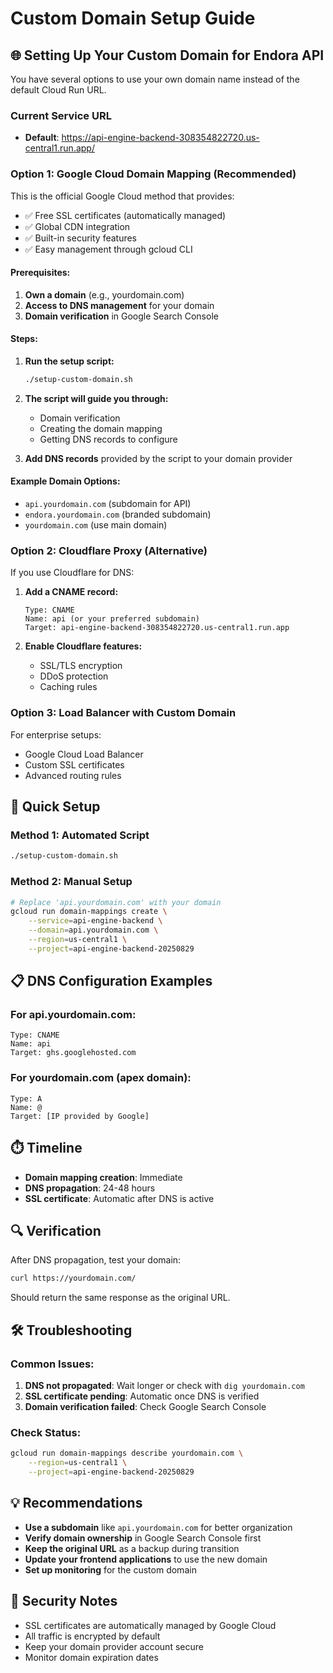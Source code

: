 # Custom Domain Setup Guide

## 🌐 Setting Up Your Custom Domain for Endora API

You have several options to use your own domain name instead of the default Cloud Run URL.

### Current Service URL
- **Default**: https://api-engine-backend-308354822720.us-central1.run.app/

### Option 1: Google Cloud Domain Mapping (Recommended)

This is the official Google Cloud method that provides:
- ✅ Free SSL certificates (automatically managed)
- ✅ Global CDN integration
- ✅ Built-in security features
- ✅ Easy management through gcloud CLI

#### Prerequisites:
1. **Own a domain** (e.g., yourdomain.com)
2. **Access to DNS management** for your domain
3. **Domain verification** in Google Search Console

#### Steps:

1. **Run the setup script:**
   ```bash
   ./setup-custom-domain.sh
   ```

2. **The script will guide you through:**
   - Domain verification
   - Creating the domain mapping
   - Getting DNS records to configure

3. **Add DNS records** provided by the script to your domain provider

#### Example Domain Options:
- `api.yourdomain.com` (subdomain for API)
- `endora.yourdomain.com` (branded subdomain)
- `yourdomain.com` (use main domain)

### Option 2: Cloudflare Proxy (Alternative)

If you use Cloudflare for DNS:

1. **Add a CNAME record:**
   ```
   Type: CNAME
   Name: api (or your preferred subdomain)
   Target: api-engine-backend-308354822720.us-central1.run.app
   ```

2. **Enable Cloudflare features:**
   - SSL/TLS encryption
   - DDoS protection
   - Caching rules

### Option 3: Load Balancer with Custom Domain

For enterprise setups:
- Google Cloud Load Balancer
- Custom SSL certificates
- Advanced routing rules

## 🚀 Quick Setup

### Method 1: Automated Script
```bash
./setup-custom-domain.sh
```

### Method 2: Manual Setup
```bash
# Replace 'api.yourdomain.com' with your domain
gcloud run domain-mappings create \
    --service=api-engine-backend \
    --domain=api.yourdomain.com \
    --region=us-central1 \
    --project=api-engine-backend-20250829
```

## 📋 DNS Configuration Examples

### For api.yourdomain.com:
```
Type: CNAME
Name: api
Target: ghs.googlehosted.com
```

### For yourdomain.com (apex domain):
```
Type: A
Name: @
Target: [IP provided by Google]
```

## ⏱️ Timeline
- **Domain mapping creation**: Immediate
- **DNS propagation**: 24-48 hours
- **SSL certificate**: Automatic after DNS is active

## 🔍 Verification

After DNS propagation, test your domain:
```bash
curl https://yourdomain.com/
```

Should return the same response as the original URL.

## 🛠️ Troubleshooting

### Common Issues:
1. **DNS not propagated**: Wait longer or check with `dig yourdomain.com`
2. **SSL certificate pending**: Automatic once DNS is verified
3. **Domain verification failed**: Check Google Search Console

### Check Status:
```bash
gcloud run domain-mappings describe yourdomain.com \
    --region=us-central1 \
    --project=api-engine-backend-20250829
```

## 💡 Recommendations

- **Use a subdomain** like `api.yourdomain.com` for better organization
- **Verify domain ownership** in Google Search Console first
- **Keep the original URL** as a backup during transition
- **Update your frontend applications** to use the new domain
- **Set up monitoring** for the custom domain

## 🔐 Security Notes

- SSL certificates are automatically managed by Google Cloud
- All traffic is encrypted by default
- Keep your domain provider account secure
- Monitor domain expiration dates
